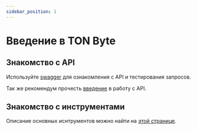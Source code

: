 ```yaml
---
sidebar_position: 1
---
```


# Введение в TON Byte


## Знакомство с API

Используйте [swagger](https://tonbyte.com/swagger/) для ознакомления с API и тестирования запросов.

Так же рекомендум прочесть [введение](/docs/API/getting-started) в работу с API.

## Знакомство с инструментами

Описание основных иснтрументов можно найти на [этой странице](/docs/Tools/getting-started).

